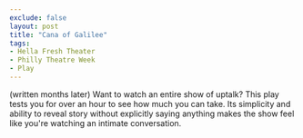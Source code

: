 ```yaml
---
exclude: false
layout: post
title: "Cana of Galilee"
tags:
- Hella Fresh Theater
- Philly Theatre Week
- Play
---
```

(written months later)
Want to watch an entire show of uptalk? This play tests you for over an hour to see how much you can take. Its simplicity and ability to reveal story without explicitly saying anything makes the show feel like you're watching an intimate conversation.  

